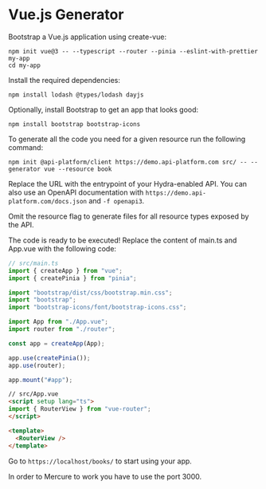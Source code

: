 # Vue.js Generator

Bootstrap a Vue.js application using create-vue:

```console
npm init vue@3 -- --typescript --router --pinia --eslint-with-prettier my-app
cd my-app
```

Install the required dependencies:

```console
npm install lodash @types/lodash dayjs
```

Optionally, install Bootstrap to get an app that looks good:

```console
npm install bootstrap bootstrap-icons
```

To generate all the code you need for a given resource run the following command:

```console
npm init @api-platform/client https://demo.api-platform.com src/ -- --generator vue --resource book
```

Replace the URL with the entrypoint of your Hydra-enabled API.
You can also use an OpenAPI documentation with `https://demo.api-platform.com/docs.json` and `-f openapi3`.

Omit the resource flag to generate files for all resource types exposed by the API.

The code is ready to be executed! Replace the content of main.ts and App.vue with the following code:

```typescript
// src/main.ts
import { createApp } from "vue";
import { createPinia } from "pinia";

import "bootstrap/dist/css/bootstrap.min.css";
import "bootstrap";
import "bootstrap-icons/font/bootstrap-icons.css";

import App from "./App.vue";
import router from "./router";

const app = createApp(App);

app.use(createPinia());
app.use(router);

app.mount("#app");
```

```html
// src/App.vue
<script setup lang="ts">
import { RouterView } from "vue-router";
</script>

<template>
  <RouterView />
</template>
```

Go to `https://localhost/books/` to start using your app.

In order to Mercure to work you have to use the port 3000.
